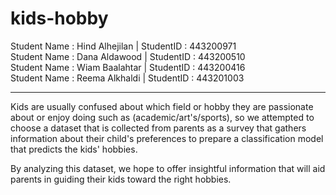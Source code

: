 # kids-hobby

Student Name : Hind Alhejilan | StudentID : 443200971                               
Student Name : Dana Aldawood | StudentID : 443200510                       
Student Name : Wiam Baalahtar | StudentID : 443200416                     
Student Name : Reema Alkhaldi | StudentID : 443201003
____________________________________________________________________

Kids are usually confused about which field or hobby they are passionate about or enjoy doing such as (academic/art's/sports), so we attempted to choose a dataset that is collected from parents as a survey that gathers information about their child's preferences to prepare a classification model that predicts the kids' hobbies.

By analyzing this dataset, we hope to offer insightful information that will aid parents in guiding their kids toward the right hobbies.




